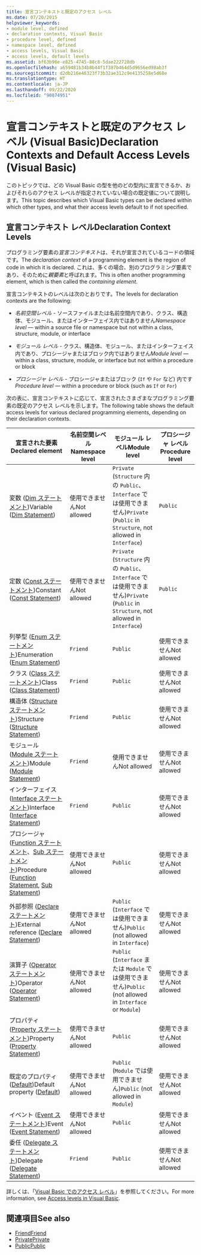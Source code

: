 ```yaml
---
title: 宣言コンテキストと既定のアクセス レベル
ms.date: 07/20/2015
helpviewer_keywords:
- module level, defined
- declaration contexts, Visual Basic
- procedure level, defined
- namespace level, defined
- access levels, Visual Basic
- access levels, default levels
ms.assetid: bf63b96e-e825-4745-88c8-5dae222728db
ms.openlocfilehash: a659481b34b8b44f1f387b464d5d9656ed98ab3f
ms.sourcegitcommit: d2db216e46323f73b32ae312c9e4135258e5d68e
ms.translationtype: HT
ms.contentlocale: ja-JP
ms.lasthandoff: 09/22/2020
ms.locfileid: "90874951"
---
```

# <a name="declaration-contexts-and-default-access-levels-visual-basic"></a><span data-ttu-id="71578-102">宣言コンテキストと既定のアクセス レベル (Visual Basic)</span><span class="sxs-lookup"><span data-stu-id="71578-102">Declaration Contexts and Default Access Levels (Visual Basic)</span></span>

<span data-ttu-id="71578-103">このトピックでは、どの Visual Basic の型を他のどの型内に宣言できるか、およびそれらのアクセス レベルが指定されていない場合の既定値について説明します。</span><span class="sxs-lookup"><span data-stu-id="71578-103">This topic describes which Visual Basic types can be declared within which other types, and what their access levels default to if not specified.</span></span>  
  
## <a name="declaration-context-levels"></a><span data-ttu-id="71578-104">宣言コンテキスト レベル</span><span class="sxs-lookup"><span data-stu-id="71578-104">Declaration Context Levels</span></span>  

 <span data-ttu-id="71578-105">プログラミング要素の*宣言コンテキスト*は、それが宣言されているコードの領域です。</span><span class="sxs-lookup"><span data-stu-id="71578-105">The *declaration context* of a programming element is the region of code in which it is declared.</span></span> <span data-ttu-id="71578-106">これは、多くの場合、別のプログラミング要素であり、そのために*親要素*と呼ばれます。</span><span class="sxs-lookup"><span data-stu-id="71578-106">This is often another programming element, which is then called the *containing element*.</span></span>  
  
 <span data-ttu-id="71578-107">宣言コンテキストのレベルは次のとおりです。</span><span class="sxs-lookup"><span data-stu-id="71578-107">The levels for declaration contexts are the following:</span></span>  
  
- <span data-ttu-id="71578-108">*名前空間レベル* - ソースファイルまたは名前空間内であり、クラス、構造体、モジュール、またはインターフェイス内ではありません</span><span class="sxs-lookup"><span data-stu-id="71578-108">*Namespace level* — within a source file or namespace but not within a class, structure, module, or interface</span></span>  
  
- <span data-ttu-id="71578-109">*モジュール レベル* - クラス、構造体、モジュール、またはインターフェイス内であり、プロシージャまたはブロック内ではありません</span><span class="sxs-lookup"><span data-stu-id="71578-109">*Module level* — within a class, structure, module, or interface but not within a procedure or block</span></span>  
  
- <span data-ttu-id="71578-110">*プロシージャ レベル* - プロシージャまたはブロック (`If` や `For` など) 内です</span><span class="sxs-lookup"><span data-stu-id="71578-110">*Procedure level* — within a procedure or block (such as `If` or `For`)</span></span>  
  
 <span data-ttu-id="71578-111">次の表に、宣言コンテキストに応じて、宣言されたさまざまなプログラミング要素の既定のアクセス レベルを示します。</span><span class="sxs-lookup"><span data-stu-id="71578-111">The following table shows the default access levels for various declared programming elements, depending on their declaration contexts.</span></span>  
  
|<span data-ttu-id="71578-112">宣言された要素</span><span class="sxs-lookup"><span data-stu-id="71578-112">Declared element</span></span>|<span data-ttu-id="71578-113">名前空間レベル</span><span class="sxs-lookup"><span data-stu-id="71578-113">Namespace level</span></span>|<span data-ttu-id="71578-114">モジュール レベル</span><span class="sxs-lookup"><span data-stu-id="71578-114">Module level</span></span>|<span data-ttu-id="71578-115">プロシージャ レベル</span><span class="sxs-lookup"><span data-stu-id="71578-115">Procedure level</span></span>|  
|----------------------|---------------------|------------------|---------------------|  
|<span data-ttu-id="71578-116">変数 ([Dim ステートメント](dim-statement.md))</span><span class="sxs-lookup"><span data-stu-id="71578-116">Variable ([Dim Statement](dim-statement.md))</span></span>|<span data-ttu-id="71578-117">使用できません</span><span class="sxs-lookup"><span data-stu-id="71578-117">Not allowed</span></span>|<span data-ttu-id="71578-118">`Private` (`Structure` 内の `Public`、`Interface` では使用できません)</span><span class="sxs-lookup"><span data-stu-id="71578-118">`Private` (`Public` in `Structure`, not allowed in `Interface`)</span></span>|`Public`|  
|<span data-ttu-id="71578-119">定数 ([Const ステートメント](const-statement.md))</span><span class="sxs-lookup"><span data-stu-id="71578-119">Constant ([Const Statement](const-statement.md))</span></span>|<span data-ttu-id="71578-120">使用できません</span><span class="sxs-lookup"><span data-stu-id="71578-120">Not allowed</span></span>|<span data-ttu-id="71578-121">`Private` (`Structure` 内の `Public`、`Interface` では使用できません)</span><span class="sxs-lookup"><span data-stu-id="71578-121">`Private` (`Public` in `Structure`, not allowed in `Interface`)</span></span>|`Public`|  
|<span data-ttu-id="71578-122">列挙型 ([Enum ステートメント](enum-statement.md))</span><span class="sxs-lookup"><span data-stu-id="71578-122">Enumeration ([Enum Statement](enum-statement.md))</span></span>|`Friend`|`Public`|<span data-ttu-id="71578-123">使用できません</span><span class="sxs-lookup"><span data-stu-id="71578-123">Not allowed</span></span>|  
|<span data-ttu-id="71578-124">クラス ([Class ステートメント](class-statement.md))</span><span class="sxs-lookup"><span data-stu-id="71578-124">Class ([Class Statement](class-statement.md))</span></span>|`Friend`|`Public`|<span data-ttu-id="71578-125">使用できません</span><span class="sxs-lookup"><span data-stu-id="71578-125">Not allowed</span></span>|  
|<span data-ttu-id="71578-126">構造体 ([Structure ステートメント](structure-statement.md))</span><span class="sxs-lookup"><span data-stu-id="71578-126">Structure ([Structure Statement](structure-statement.md))</span></span>|`Friend`|`Public`|<span data-ttu-id="71578-127">使用できません</span><span class="sxs-lookup"><span data-stu-id="71578-127">Not allowed</span></span>|  
|<span data-ttu-id="71578-128">モジュール ([Module ステートメント](module-statement.md))</span><span class="sxs-lookup"><span data-stu-id="71578-128">Module ([Module Statement](module-statement.md))</span></span>|`Friend`|<span data-ttu-id="71578-129">使用できません</span><span class="sxs-lookup"><span data-stu-id="71578-129">Not allowed</span></span>|<span data-ttu-id="71578-130">使用できません</span><span class="sxs-lookup"><span data-stu-id="71578-130">Not allowed</span></span>|  
|<span data-ttu-id="71578-131">インターフェイス ([Interface ステートメント](interface-statement.md))</span><span class="sxs-lookup"><span data-stu-id="71578-131">Interface ([Interface Statement](interface-statement.md))</span></span>|`Friend`|`Public`|<span data-ttu-id="71578-132">使用できません</span><span class="sxs-lookup"><span data-stu-id="71578-132">Not allowed</span></span>|  
|<span data-ttu-id="71578-133">プロシージャ ([Function ステートメント](function-statement.md)、[Sub ステートメント](sub-statement.md))</span><span class="sxs-lookup"><span data-stu-id="71578-133">Procedure ([Function Statement](function-statement.md), [Sub Statement](sub-statement.md))</span></span>|<span data-ttu-id="71578-134">使用できません</span><span class="sxs-lookup"><span data-stu-id="71578-134">Not allowed</span></span>|`Public`|<span data-ttu-id="71578-135">使用できません</span><span class="sxs-lookup"><span data-stu-id="71578-135">Not allowed</span></span>|  
|<span data-ttu-id="71578-136">外部参照 ([Declare ステートメント](declare-statement.md))</span><span class="sxs-lookup"><span data-stu-id="71578-136">External reference ([Declare Statement](declare-statement.md))</span></span>|<span data-ttu-id="71578-137">使用できません</span><span class="sxs-lookup"><span data-stu-id="71578-137">Not allowed</span></span>|<span data-ttu-id="71578-138">`Public` (`Interface` では使用できません)</span><span class="sxs-lookup"><span data-stu-id="71578-138">`Public` (not allowed in `Interface`)</span></span>|<span data-ttu-id="71578-139">使用できません</span><span class="sxs-lookup"><span data-stu-id="71578-139">Not allowed</span></span>|  
|<span data-ttu-id="71578-140">演算子 ([Operator ステートメント](operator-statement.md))</span><span class="sxs-lookup"><span data-stu-id="71578-140">Operator ([Operator Statement](operator-statement.md))</span></span>|<span data-ttu-id="71578-141">使用できません</span><span class="sxs-lookup"><span data-stu-id="71578-141">Not allowed</span></span>|<span data-ttu-id="71578-142">`Public` (`Interface` または `Module` では使用できません)</span><span class="sxs-lookup"><span data-stu-id="71578-142">`Public` (not allowed in `Interface` or `Module`)</span></span>|<span data-ttu-id="71578-143">使用できません</span><span class="sxs-lookup"><span data-stu-id="71578-143">Not allowed</span></span>|  
|<span data-ttu-id="71578-144">プロパティ ([Property ステートメント](property-statement.md))</span><span class="sxs-lookup"><span data-stu-id="71578-144">Property ([Property Statement](property-statement.md))</span></span>|<span data-ttu-id="71578-145">使用できません</span><span class="sxs-lookup"><span data-stu-id="71578-145">Not allowed</span></span>|`Public`|<span data-ttu-id="71578-146">使用できません</span><span class="sxs-lookup"><span data-stu-id="71578-146">Not allowed</span></span>|  
|<span data-ttu-id="71578-147">既定のプロパティ ([Default](../modifiers/default.md))</span><span class="sxs-lookup"><span data-stu-id="71578-147">Default property ([Default](../modifiers/default.md))</span></span>|<span data-ttu-id="71578-148">使用できません</span><span class="sxs-lookup"><span data-stu-id="71578-148">Not allowed</span></span>|<span data-ttu-id="71578-149">`Public` (`Module` では使用できません)</span><span class="sxs-lookup"><span data-stu-id="71578-149">`Public` (not allowed in `Module`)</span></span>|<span data-ttu-id="71578-150">使用できません</span><span class="sxs-lookup"><span data-stu-id="71578-150">Not allowed</span></span>|  
|<span data-ttu-id="71578-151">イベント ([Event ステートメント](event-statement.md))</span><span class="sxs-lookup"><span data-stu-id="71578-151">Event ([Event Statement](event-statement.md))</span></span>|<span data-ttu-id="71578-152">使用できません</span><span class="sxs-lookup"><span data-stu-id="71578-152">Not allowed</span></span>|`Public`|<span data-ttu-id="71578-153">使用できません</span><span class="sxs-lookup"><span data-stu-id="71578-153">Not allowed</span></span>|  
|<span data-ttu-id="71578-154">委任 ([Delegate ステートメント](delegate-statement.md))</span><span class="sxs-lookup"><span data-stu-id="71578-154">Delegate ([Delegate Statement](delegate-statement.md))</span></span>|`Friend`|`Public`|<span data-ttu-id="71578-155">使用できません</span><span class="sxs-lookup"><span data-stu-id="71578-155">Not allowed</span></span>|  
  
 <span data-ttu-id="71578-156">詳しくは、「[Visual Basic でのアクセス レベル](../../programming-guide/language-features/declared-elements/access-levels.md)」を参照してください。</span><span class="sxs-lookup"><span data-stu-id="71578-156">For more information, see [Access levels in Visual Basic](../../programming-guide/language-features/declared-elements/access-levels.md).</span></span>  
  
## <a name="see-also"></a><span data-ttu-id="71578-157">関連項目</span><span class="sxs-lookup"><span data-stu-id="71578-157">See also</span></span>

- [<span data-ttu-id="71578-158">Friend</span><span class="sxs-lookup"><span data-stu-id="71578-158">Friend</span></span>](../modifiers/friend.md)
- [<span data-ttu-id="71578-159">Private</span><span class="sxs-lookup"><span data-stu-id="71578-159">Private</span></span>](../modifiers/private.md)
- [<span data-ttu-id="71578-160">Public</span><span class="sxs-lookup"><span data-stu-id="71578-160">Public</span></span>](../modifiers/public.md)
